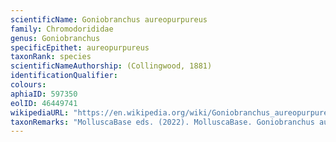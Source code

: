 ```yaml
---
scientificName: Goniobranchus aureopurpureus
family: Chromodorididae
genus: Goniobranchus
specificEpithet: aureopurpureus
taxonRank: species
scientificNameAuthorship: (Collingwood, 1881)
identificationQualifier: 
colours:
aphiaID: 597350
eolID: 46449741
wikipediaURL: "https://en.wikipedia.org/wiki/Goniobranchus_aureopurpureus"
taxonRemarks: "MolluscaBase eds. (2022). MolluscaBase. Goniobranchus aureopurpureus (Collingwood, 1881). Accessed through: World Register of Marine Species at: https://www.marinespecies.org/aphia.php?p=taxdetails&id=597350 on 2022-02-24"
---
```

